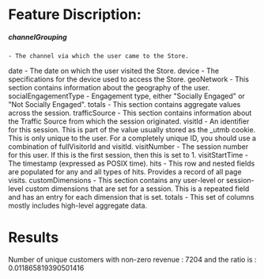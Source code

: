 # Feature Discription:

##### channelGrouping 
	- The channel via which the user came to the Store.
date 
	- The date on which the user visited the Store.
device 
	- The specifications for the device used to access the Store.
geoNetwork 
	- This section contains information about the geography of the user.
socialEngagementType 
	- Engagement type, either "Socially Engaged" or "Not Socially Engaged".
totals 
	- This section contains aggregate values across the session.
trafficSource 
	- This section contains information about the Traffic Source from which the session originated.
visitId 
	- An identifier for this session. This is part of the value usually stored as the _utmb cookie. This is only unique to the user. For a completely unique ID, you should use a combination of fullVisitorId and visitId.
visitNumber 
	- The session number for this user. If this is the first session, then this is set to 1.
visitStartTime 
	- The timestamp (expressed as POSIX time).
hits 
	- This row and nested fields are populated for any and all types of hits. Provides a record of all page visits.
customDimensions 
	- This section contains any user-level or session-level custom dimensions that are set for a session. This is a repeated field and has an entry for each dimension that is set.
totals 
	- This set of columns mostly includes high-level aggregate data.

# Results

Number of unique customers with non-zero revenue :  7204 and the ratio is :  0.011865819390501416

